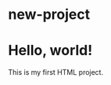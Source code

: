 # new-project
<!DOCTYPE html>
<html lang="en">
<head>
  <meta charset="UTF-8" />
  <meta name="viewport" content="width=device-width, initial-scale=1.0" />
  <title>My First HTML Page</title>
</head>
<body>
  <h1>Hello, world!</h1>
  <p>This is my first HTML project.</p>
</body>
</html>
